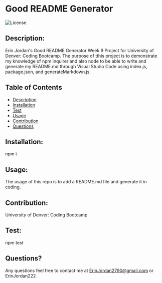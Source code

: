 
  # Good README Generator

  ![License](https://img.shields.io/badge/License-MIT-blue.svg)

  ## Description:
  Erin Jordan's Good README Generator Week 9 Project for University of Denver: Coding Bootcamp. The purpose of tthis project is to demonstrate my knowledge of npm inquirer and also node to be able to write and generate my README.md through Visual Studio Code using index.js, package.json, and generateMarkdown.js.

  ## Table of Contents
  * [Description](#description)
  * [Installation](#installation)
  * [Test](#test)
  * [Usage](#usage)
  * [Contribution](#contribution)
  * [Questions](#questions)

  ## Installation:
  npm i

  ## Usage:
  The usage of this repo is to add a README.md file and generate it in coding.

  ## Contribution:
  University of Denver: Coding Bootcamp.

  ## Test:
  npm test

  ## Questions?
  Any questions feel free to contact me at ErinJordan2790@gmail.com or ErinJordan222
  

